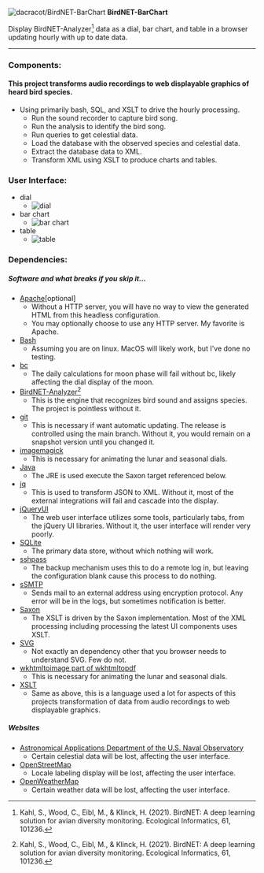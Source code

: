 ![dacracot/BirdNET-BarChart](web/grfx/svg/smallBird.svg) **BirdNET-BarChart**

Display BirdNET-Analyzer[^1] data as a dial, bar chart, and table in a browser updating hourly with up to date data.

---

### Components:

#### This project transforms audio recordings to web displayable graphics of heard bird species.

* Using primarily bash, SQL, and XSLT to drive the hourly processing.
	* Run the sound recorder to capture bird song.
	* Run the analysis to identify the bird song.
	* Run queries to get celestial data.
	* Load the database with the observed species and celestial data.
	* Extract the database data to XML.
	* Transform XML using XSLT to produce charts and tables.

### User Interface:

* dial
	* ![dial](web/grfx/png/dialShot.png)
* bar chart
	* ![bar chart](web/grfx/png/barChartShot.png)
* table
	* ![table](web/grfx/png/tableShot.png)

### Dependencies:

##### Software and what breaks if you skip it...
* [Apache](https://projects.apache.org/project.html?httpd-http_server)[optional]
	* Without a HTTP server, you will have no way to view the generated HTML from this headless configuration.
	* You may optionally choose to use any HTTP server.  My favorite is Apache.
* [Bash](https://linuxconfig.org/bash-scripting-tutorial-for-beginners)
	* Assuming you are on linux.  MacOS will likely work, but I've done no testing.
* [bc](https://www.man7.org/linux/man-pages/man1/bc.1p.html)
	* The daily calculations for moon phase will fail without bc, likely affecting the dial display of the moon.
* [BirdNET-Analyzer](https://github.com/kahst/BirdNET-Analyzer)[^1]
	* This is the engine that recognizes bird sound and assigns species.  The project is pointless without it.
* [git](https://git-scm.com)
	* This is necessary if want automatic updating.  The release is controlled using the main branch.  Without it, you would remain on a snapshot version until you changed it.
* [imagemagick](https://imagemagick.org)
	* This is necessary for animating the lunar and seasonal dials.
* [Java](https://www.java.com/)
	* The JRE is used execute the Saxon target referenced below.
* [jq](https://jqlang.org)
	* This is used to transform JSON to XML.  Without it, most of the external integrations will fail and cascade into the display.
* [jQueryUI](https://jqueryui.com)
	* The web user interface utilizes some tools, particularly tabs, from the jQuery UI libraries.  Without it, the user interface will render very poorly.
* [SQLite](https://sqlite.org/)
	* The primary data store, without which nothing will work.
* [sshpass](https://stackoverflow.com/questions/12202587/automatically-enter-ssh-password-with-script)
	* The backup mechanism uses this to do a remote log in, but leaving the configuration blank cause this process to do nothing.
* [sSMTP](https://packages.debian.org/source/unstable/ssmtp)
	* Sends mail to an external address using encryption protocol. Any error will be in the logs, but sometimes notification is better.
* [Saxon](https://www.saxonica.com/welcome/welcome.xml)
	* The XSLT is driven by the Saxon implementation.  Most of the XML processing including processing the latest UI components uses XSLT.
* [SVG](https://www.w3schools.com/graphics/svg_intro.asp)
	* Not exactly an dependency other that you browser needs to understand SVG. Few do not.
* [wkhtmltoimage part of wkhtmltopdf](https://wkhtmltopdf.org)
	* This is necessary for animating the lunar and seasonal dials.
* [XSLT](https://www.w3schools.com/xml/xsl_intro.asp)
	* Same as above, this is a language used a lot for aspects of this projects transformation of data from audio recordings to web displayable graphics.
##### Websites
* [Astronomical Applications Department of the U.S. Naval Observatory](https://aa.usno.navy.mil)
	* Certain celestial data will be lost, affecting the user interface.
* [OpenStreetMap](https://openstreetmap.org/)
	* Locale labeling display will be lost, affecting the user interface.
* [OpenWeatherMap](https://openweathermap.org/)
	* Certain weather data will be lost, affecting the user interface.

[^1]:Kahl, S., Wood, C., Eibl, M., & Klinck, H. (2021). BirdNET: A deep learning solution for avian diversity monitoring. Ecological Informatics, 61, 101236.